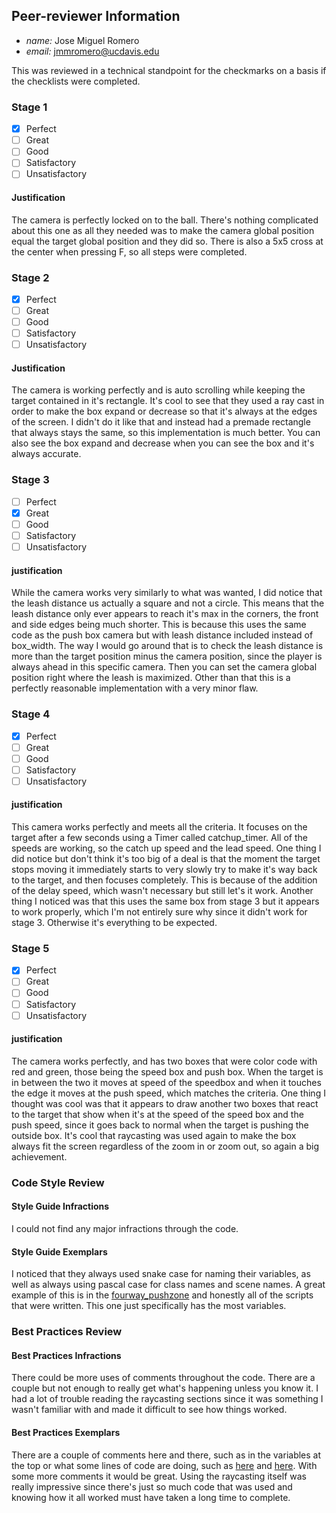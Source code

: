 ## Peer-reviewer Information

* *name:* Jose Miguel Romero
* *email:* jmmromero@ucdavis.edu

This was reviewed in a technical standpoint for the checkmarks on a basis if the checklists were
completed. 

### Stage 1 ###

- [x] Perfect
- [ ] Great
- [ ] Good
- [ ] Satisfactory
- [ ] Unsatisfactory

#### Justification ##### 
The camera is perfectly locked on to the ball. There's nothing complicated about this one as all they needed was to make the camera global
position equal the target global position and they did so. There is also a 5x5 cross at the center when pressing F, so all steps were
completed.

### Stage 2 ###

- [x] Perfect
- [ ] Great
- [ ] Good
- [ ] Satisfactory
- [ ] Unsatisfactory

#### Justification ##### 
The camera is working perfectly and is auto scrolling while keeping the target contained in it's rectangle. It's cool to see that they
used a ray cast in order to make the box expand or decrease so that it's always at the edges of the screen. I didn't do it like that
and instead had a premade rectangle that always stays the same, so this implementation is much better. You can also see the box expand and
decrease when you can see the box and it's always accurate.

### Stage 3 ###

- [ ] Perfect
- [x] Great
- [ ] Good
- [ ] Satisfactory
- [ ] Unsatisfactory

#### justification ##### 
While the camera works very similarly to what was wanted, I did notice that the leash distance us actually a square and not a circle.
This means that the leash distance only ever appears to reach it's max in the corners, the front and side edges being much shorter.
This is because this uses the same code as the push box camera but with leash distance included instead of box_width.
The way I would go around that is to check the leash distance is more than the target position minus the camera position, since
the player is always ahead in this specific camera. Then you can set the camera global position right where the leash is maximized.
Other than that this is a perfectly reasonable implementation with a very minor flaw.

### Stage 4 ###

- [x] Perfect
- [ ] Great
- [ ] Good
- [ ] Satisfactory
- [ ] Unsatisfactory

#### justification ##### 
This camera works perfectly and meets all the criteria. It focuses on the target after a few seconds using a Timer called catchup_timer.
All of the speeds are working, so the catch up speed and the lead speed. One thing I did notice but don't
think it's too big of a deal is that the moment the target stops moving it immediately starts to very slowly try to make it's
way back to the target, and then focuses completely. This is because of the addition of the delay speed, which wasn't necessary
but still let's it work. Another thing I noticed was that this uses the same box from stage 3 but it appears to work properly,
which I'm not entirely sure why since it didn't work for stage 3. Otherwise it's everything to be expected.

### Stage 5 ###

- [x] Perfect
- [ ] Great
- [ ] Good
- [ ] Satisfactory
- [ ] Unsatisfactory

#### justification ##### 
The camera works perfectly, and has two boxes that were color code with red and green, those being the speed box and push box. When the target
is in between the two it moves at speed of the speedbox and when it touches the edge it moves at the push speed, which matches the criteria.
One thing I thought was cool was that it appears to draw another two boxes that react to the target that show when it's at the speed of 
the speed box and the push speed, since it goes back to normal when the target is pushing the outside box. It's cool that raycasting was used
again to make the box always fit the screen regardless of the zoom in or zoom out, so again a big achievement.

### Code Style Review ###

#### Style Guide Infractions ####

I could not find any major infractions through the code.

#### Style Guide Exemplars ####
I noticed that they always used snake case for naming their variables, as well as always using pascal case for class names and scene names.
A great example of this is in the [fourway_pushzone](https://github.com/ensemble-ai/exercise-2-camera-control-Iemontine/blob/a397c2b1a613bff6a799a2e8a4b498ef2c2dbb38/Obscura/scripts/camera_controllers/fourway_pushzone.gd#L1)
and honestly all of the scripts that were written. This one just specifically has the most variables. 

### Best Practices Review ###


#### Best Practices Infractions ####

There could be more uses of comments throughout the code. There are a couple but not enough to really get what's happening unless you know it. I had a lot of trouble reading the raycasting sections
since it was something I wasn't familiar with and made it difficult to see how things worked.

#### Best Practices Exemplars ####

There are a couple of comments here and there, such as in the variables at the top or what some lines of code are doing, such as [here](https://github.com/ensemble-ai/exercise-2-camera-control-Iemontine/blob/a397c2b1a613bff6a799a2e8a4b498ef2c2dbb38/Obscura/scripts/camera_controllers/fourway_pushzone.gd#L31) and [here](https://github.com/ensemble-ai/exercise-2-camera-control-Iemontine/blob/a397c2b1a613bff6a799a2e8a4b498ef2c2dbb38/Obscura/scripts/camera_controllers/target_focus.gd#L5). With some more comments it would be great.
Using the raycasting itself was really impressive since there's just so much code that was used and knowing how it all worked must have taken a long time to complete.

